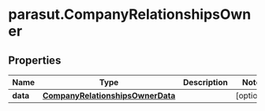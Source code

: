 # parasut.CompanyRelationshipsOwner

## Properties
Name | Type | Description | Notes
------------ | ------------- | ------------- | -------------
**data** | [**CompanyRelationshipsOwnerData**](CompanyRelationshipsOwnerData.md) |  | [optional] 


